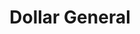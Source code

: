 ---
title: "Dollar General"
url: /tonawanda/dollar-general-colvin-boulevard/
shop: variety store
---